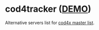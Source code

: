 # cod4tracker ([DEMO](https://cod4tracker.netlify.app/))

Alternative servers list for [cod4x master list](http://cod4master.cod4x.ovh/).
